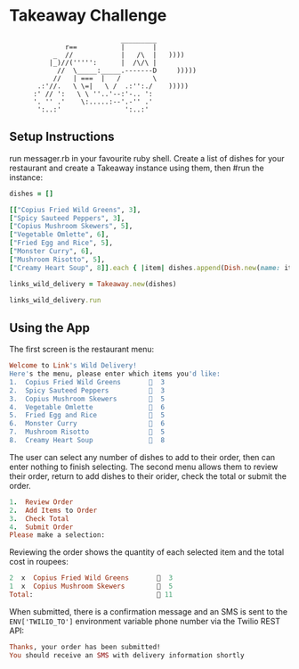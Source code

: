Takeaway Challenge
==================
```
                            _________
              r==           |       |
           _  //            |   /\  |   ))))
          |_)//(''''':      |  /\/\ |
            //  \_____:_____.-------D     )))))
           //   | ===  |   /        \
       .:'//.   \ \=|   \ /  .:'':./    )))))
      :' // ':   \ \ ''..'--:'-.. ':
      '. '' .'    \:.....:--'.-'' .'
       ':..:'                ':..:'

 ```

Setup Instructions
-------

run messager.rb in your favourite ruby shell. Create a list of dishes for your restaurant and create a Takeaway instance using them, then #run the instance:


```Ruby
dishes = []

[["Copius Fried Wild Greens", 3],
["Spicy Sauteed Peppers", 3],
["Copius Mushroom Skewers", 5],
["Vegetable Omlette", 6],
["Fried Egg and Rice", 5],
["Monster Curry", 6],
["Mushroom Risotto", 5],
["Creamy Heart Soup", 8]].each { |item| dishes.append(Dish.new(name: item[0], cost: item[1])) }

links_wild_delivery = Takeaway.new(dishes)

links_wild_delivery.run
```

Using the App
-------

The first screen is the restaurant menu:

```Ruby
Welcome to Link's Wild Delivery!
Here's the menu, please enter which items you'd like:
1.  Copius Fried Wild Greens       💎  3
2.  Spicy Sauteed Peppers          💎  3
3.  Copius Mushroom Skewers        💎  5
4.  Vegetable Omlette              💎  6
5.  Fried Egg and Rice             💎  5
6.  Monster Curry                  💎  6
7.  Mushroom Risotto               💎  5
8.  Creamy Heart Soup              💎  8
```

The user can select any number of dishes to add to their order, then can enter nothing to finish selecting.
The second menu allows them to review their order, return to add dishes to their orider, check the total or submit the order.

```Ruby
1.  Review Order
2.  Add Items to Order
3.  Check Total
4.  Submit Order
Please make a selection:
```

Reviewing the order shows the quantity of each selected item and the total cost in roupees:

```Ruby
2  x  Copius Fried Wild Greens       💎  3
1  x  Copius Mushroom Skewers        💎  5
Total:                               💎 11
```

When submitted, there is a confirmation message and an SMS is sent to the `ENV['TWILIO_TO']` environment variable phone number via the Twilio REST API:

```Ruby
Thanks, your order has been submitted!
You should receive an SMS with delivery information shortly
```
